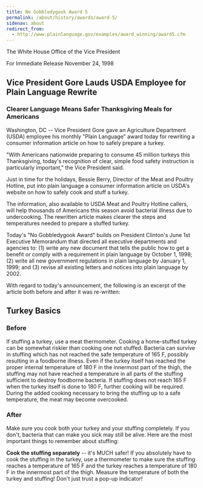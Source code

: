 ```yaml
---
title: No Gobbledygook Award 5
permalink: /about/history/awards/award-5/
sidenav: about
redirect_from:
  - http://www.plainlanguage.gov/examples/award_winning/award5.cfm
---
```


The White House
Office of the Vice President

For Immediate Release
November 24, 1998

## Vice President Gore Lauds USDA Employee for Plain Language Rewrite

### Clearer Language Means Safer Thanksgiving Meals for Americans

Washington, DC -- Vice President Gore gave an Agriculture Department (USDA) employee his monthly "Plain Language" award today for rewriting a consumer information article on how to safely prepare a turkey.

"With Americans nationwide preparing to consume 45 million turkeys this Thanksgiving, today's recognition of clear, simple food safety instruction is particularly important," the Vice President said.

Just in time for the holidays, Bessie Berry, Director of the Meat and Poultry Hotline, put into plain language a consumer information article on USDA's website on how to safely cook and stuff a turkey.

The information, also available to USDA Meat and Poultry Hotline callers, will help thousands of Americans this season avoid bacterial illness due to undercooking. The rewritten article makes clearer the steps and temperatures needed to prepare a stuffed turkey.

Today's "No Gobbledygook Award" builds on President Clinton's June 1st Executive Memorandum that directed all executive departments and agencies to: (1) write any new document that tells the public how to get a benefit or comply with a requirement in plain language by October 1, 1998; (2) write all new government regulations in plain language by January 1, 1999; and (3) revise all existing letters and notices into plain language by 2002.

With regard to today's announcement, the following is an excerpt of the article both before and after it was re-written:

## Turkey Basics

### Before

If stuffing a turkey, use a meat thermometer. Cooking a home-stuffed turkey can be somewhat riskier than cooking one not stuffed. Bacteria can survive in stuffing which has not reached the safe temperature of 165 F, possibly resulting in a foodborne illness. Even if the turkey itself has reached the proper internal temperature of 180 F in the innermost part of the thigh, the stuffing may not have reached a temperature in all parts of the stuffing sufficient to destroy foodborne bacteria. If stuffing does not reach 165 F when the turkey itself is done to 180 F, further cooking will be required. During the added cooking necessary to bring the stuffing up to a safe temperature, the meat may become overcooked.

### After

Make sure you cook both your turkey and your stuffing completely. If you don't, bacteria that can make you sick may still be alive. Here are the most important things to remember about stuffing:

**Cook the stuffing separately** -- it's MUCH safer! If you absolutely have to cook the stuffing in the turkey, use a thermometer to make sure the stuffing reaches a temperature of 165 F and the turkey reaches a temperature of 180 F in the innermost part of the thigh. Measure the temperature of both the turkey and stuffing! Don't just trust a pop-up indicator!
